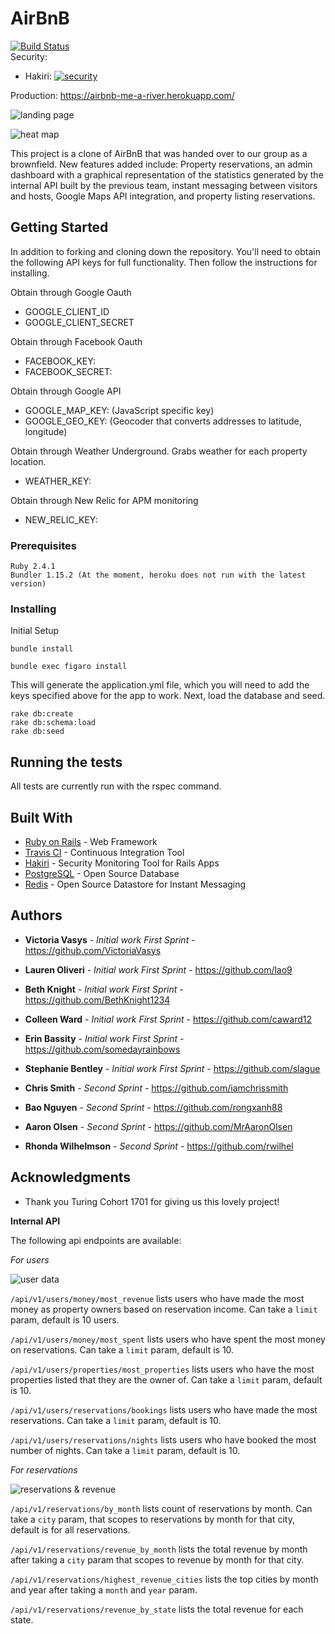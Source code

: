 # AirBnB
[![Build Status](https://travis-ci.org/iamchrissmith/air_bnb_clone.svg?branch=master)](https://travis-ci.org/iamchrissmith/air_bnb_clone)  
Security:
- Hakiri: [![security](https://hakiri.io/github/iamchrissmith/air_bnb_clone/master.svg)](https://hakiri.io/github/iamchrissmith/air_bnb_clone/master)

Production: https://airbnb-me-a-river.herokuapp.com/

![landing page](app/screenshots/landing_page.png)

![heat map](app/screenshots/heatmap.png)

This project is a clone of AirBnB that was handed over to our group as a brownfield. New features added include: Property reservations,
an admin dashboard with a graphical representation of the statistics generated by the internal API built by the previous team,
instant messaging between visitors and hosts, Google Maps API integration, and property listing reservations.

## Getting Started

In addition to forking and cloning down the repository. You'll need to obtain the following API keys for full functionality.
Then follow the instructions for installing.

Obtain through Google Oauth
* GOOGLE_CLIENT_ID
* GOOGLE_CLIENT_SECRET

Obtain through Facebook Oauth
* FACEBOOK_KEY:
* FACEBOOK_SECRET:

Obtain through Google API
* GOOGLE_MAP_KEY: (JavaScript specific key)
* GOOGLE_GEO_KEY: (Geocoder that converts addresses to latitude, longitude)

Obtain through Weather Underground. Grabs weather for each property location.
* WEATHER_KEY:

Obtain through New Relic for APM monitoring
* NEW_RELIC_KEY:


### Prerequisites

```
Ruby 2.4.1
Bundler 1.15.2 (At the moment, heroku does not run with the latest version)
```

### Installing

Initial Setup
```
bundle install

bundle exec figaro install
```

This will generate the application.yml file, which you will need to add the keys specified above
for the app to work. Next, load the database and seed.

```
rake db:create
rake db:schema:load
rake db:seed
```


## Running the tests

All tests are currently run with the rspec command.

## Built With

* [Ruby on Rails](http://rubyonrails.org/) - Web Framework
* [Travis CI](https://travis-ci.org/) - Continuous Integration Tool
* [Hakiri](https://hakiri.io/) - Security Monitoring Tool for Rails Apps
* [PostgreSQL](https://www.postgresql.org/) - Open Source Database
* [Redis](https://redis.io/) - Open Source Datastore for Instant Messaging

## Authors

* **Victoria Vasys** - *Initial work First Sprint* - https://github.com/VictoriaVasys
* **Lauren Oliveri** - *Initial work First Sprint* - https://github.com/lao9
* **Beth Knight** - *Initial work First Sprint* - https://github.com/BethKnight1234
* **Colleen Ward** - *Initial work First Sprint* - https://github.com/caward12
* **Erin Bassity** - *Initial work First Sprint* - https://github.com/somedayrainbows
* **Stephanie Bentley** - *Initial work First Sprint* - https://github.com/slague

* **Chris Smith** - *Second Sprint* - https://github.com/iamchrissmith
* **Bao Nguyen** - *Second Sprint* - https://github.com/rongxanh88
* **Aaron Olsen** - *Second Sprint* - https://github.com/MrAaronOlsen
* **Rhonda Wilhelmson** - *Second Sprint* - https://github.com/rwilhel

## Acknowledgments

* Thank you Turing Cohort 1701 for giving us this lovely project!

**Internal API**

The following api endpoints are available:

*For users*

![user data](app/screenshots/user_data.png)

`/api/v1/users/money/most_revenue` lists users who have made the most money as property owners based on reservation income. Can take a `limit` param, default is 10 users.

`/api/v1/users/money/most_spent` lists users who have spent the most money on reservations. Can take a `limit` param, default is 10.

`/api/v1/users/properties/most_properties` lists users who have the most properties listed that they are the owner of. Can take a `limit` param, default is 10.

`/api/v1/users/reservations/bookings` lists users who have made the most reservations. Can take a `limit` param, default is 10.

`/api/v1/users/reservations/nights` lists users who have booked the most number of nights. Can take a `limit` param, default is 10.

*For reservations*

![reservations & revenue](app/screenshots/res_rev.png)

`/api/v1/reservations/by_month` lists count of reservations by month. Can take a `city` param, that scopes to reservations by month for that city, default is for all reservations.

`/api/v1/reservations/revenue_by_month` lists the total revenue by month after taking a `city` param that scopes to revenue by month for that city.

`/api/v1/reservations/highest_revenue_cities` lists the top cities by month and year after taking a `month` and `year` param.

`/api/v1/reservations/revenue_by_state` lists the total revenue for each state.
